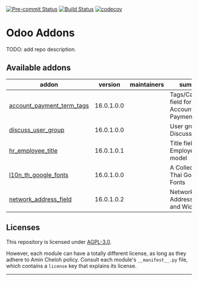 
<!-- /!\ Non OCA Context : Set here the badge of your runbot / runboat instance. -->
[![Pre-commit Status](https://github.com/amincheloh/odoo-addons/actions/workflows/pre-commit.yml/badge.svg?branch=16.0)](https://github.com/amincheloh/odoo-addons/actions/workflows/pre-commit.yml?query=branch%3A16.0)
[![Build Status](https://github.com/amincheloh/odoo-addons/actions/workflows/test.yml/badge.svg?branch=16.0)](https://github.com/amincheloh/odoo-addons/actions/workflows/test.yml?query=branch%3A16.0)
[![codecov](https://codecov.io/gh/amincheloh/odoo-addons/branch/16.0/graph/badge.svg)](https://codecov.io/gh/amincheloh/odoo-addons)
<!-- /!\ Non OCA Context : Set here the badge of your translation instance. -->

<!-- /!\ do not modify above this line -->

# Odoo Addons

TODO: add repo description.

<!-- /!\ do not modify below this line -->

<!-- prettier-ignore-start -->

[//]: # (addons)

Available addons
----------------
addon | version | maintainers | summary
--- | --- | --- | ---
[account_payment_term_tags](account_payment_term_tags/) | 16.0.1.0.0 |  | Tags/Categories field for Account Payment Term
[discuss_user_group](discuss_user_group/) | 16.0.1.0.0 |  | User group for Discuss Menu
[hr_employee_title](hr_employee_title/) | 16.0.1.0.1 |  | Title field for Employee model
[l10n_th_google_fonts](l10n_th_google_fonts/) | 16.0.1.0.0 |  | A Collection of Thai Google Fonts
[network_address_field](network_address_field/) | 16.0.1.0.2 |  | Network Address Fields and Widgets

[//]: # (end addons)

<!-- prettier-ignore-end -->

## Licenses

This repository is licensed under [AGPL-3.0](LICENSE).

However, each module can have a totally different license, as long as they adhere to Amin Cheloh
policy. Consult each module's `__manifest__.py` file, which contains a `license` key
that explains its license.

----
<!-- /!\ Non OCA Context : Set here the full description of your organization. -->
